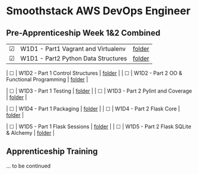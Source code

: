 # Smoothstack AWS DevOps Engineer

## Pre-Apprenticeship Week 1&2 Combined
|  |     |  |
| ------- | -------- | -------------- |
| &#9745; | W1D1 - Part1 Vagrant and Virtualenv | [folder](./week01/W1D1/Part1) |
| &#9745; | W1D1 - Part2 Python Data Structures | [folder](./week01/W1D1/Part2) |

| &#9744; | W1D2 - Part 1 Control Structures | [folder](./week01/W1D2) |
| &#9744; | W1D2 - Part 2 OO & Functional Programming | [folder](./week01/W1D2) |

| &#9744; | W1D3 - Part 1 Testing | [folder](./week01/W1D3) |
| &#9744; | W1D3 - Part 2 Pylint and Coverage | [folder](./week01/W1D3) |

| &#9744; | W1D4 - Part 1 Packaging | [folder](./week01/W1D4) |
| &#9744; | W1D4 - Part 2 Flask Core | [folder](./week01/W1D4) |

| &#9744; | W1D5 - Part 1 Flask Sessions | [folder](./week01/W1D5) |
| &#9744; | W1D5 - Part 2 Flask SQLite & Alchemy | [folder](./week01/W1D5) |

## Apprenticeship Training
... to be continued